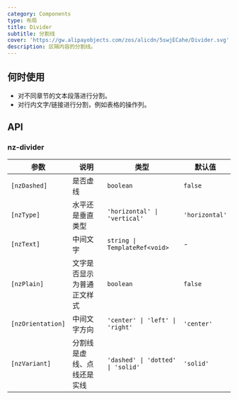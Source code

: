 ```yaml
---
category: Components
type: 布局
title: Divider
subtitle: 分割线
cover: 'https://gw.alipayobjects.com/zos/alicdn/5swjECahe/Divider.svg'
description: 区隔内容的分割线。
---
```



## 何时使用

- 对不同章节的文本段落进行分割。
- 对行内文字/链接进行分割，例如表格的操作列。


## API

### nz-divider

| 参数              | 说明                       | 类型                              | 默认值         |
| ----------------- | -------------------------- | --------------------------------- | -------------- |
| `[nzDashed]`      | 是否虚线                   | `boolean`                         | `false`        |
| `[nzType]`        | 水平还是垂直类型           | `'horizontal' \| 'vertical'`      | `'horizontal'` |
| `[nzText]`        | 中间文字                   | `string \| TemplateRef<void>`     | -              |
| `[nzPlain]`       | 文字是否显示为普通正文样式 | `boolean`                         | `false`        |
| `[nzOrientation]` | 中间文字方向               | `'center' \| 'left' \| 'right'`   | `'center'`     |
| `[nzVariant]`     | 分割线是虚线、点线还是实线 | `'dashed' \| 'dotted' \| 'solid'` | `'solid'`      |
